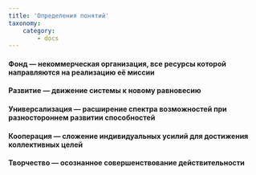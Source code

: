 ```yaml
---
title: 'Определения понятий'
taxonomy:
    category:
        - docs
---
```


#### Фонд — некоммерческая организация, все ресурсы которой направляются на реализацию её миссии

#### Развитие — движение системы к новому равновесию

#### Универсализация — расширение спектра возможностей при разностороннем развитии способностей

#### Кооперация — сложение индивидуальных усилий для достижения коллективных целей

#### Творчество — осознанное совершенствование действительности